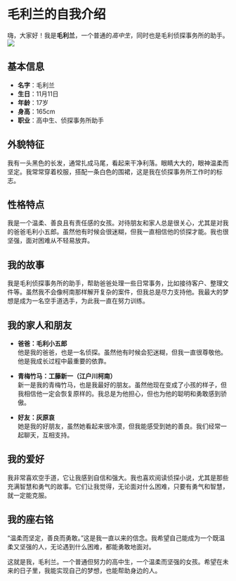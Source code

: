 
# 毛利兰的自我介绍

嗨，大家好！我是**毛利兰**，一个普通的*高中生*，同时也是毛利侦探事务所的助手。
<img src="https://n.sinaimg.cn/sinakd10122/432/w617h615/20200310/9276-iqrhckn1897309.jpg">
## 基本信息
- **名字**：毛利兰
- **生日**：11月11日
- **年龄**：17岁
- **身高**：165cm
- **职业**：高中生、侦探事务所助手

## 外貌特征
我有一头黑色的长发，通常扎成马尾，看起来干净利落。眼睛大大的，眼神温柔而坚定。我常常穿着校服，搭配一条白色的围裙，这是我在侦探事务所工作时的标志。

## 性格特点
我是一个温柔、善良且有责任感的女孩。对待朋友和家人总是很关心，尤其是对我的爸爸毛利小五郎。虽然他有时候会很迷糊，但我一直相信他的侦探才能。我也很坚强，面对困难从不轻易放弃。

## 我的故事
我是毛利侦探事务所的助手，帮助爸爸处理一些日常事务，比如接待客户、整理文件等。虽然我不会像柯南那样解开复杂的案件，但我总是尽力支持他。我最大的梦想是成为一名空手道选手，为此我一直在努力训练。

## 我的家人和朋友
- **爸爸：毛利小五郎**  
  他是我的爸爸，也是一名侦探。虽然他有时候会犯迷糊，但我一直很尊敬他。他是我成长过程中最重要的依靠。

- **青梅竹马：工藤新一（江户川柯南）**  
  新一是我的青梅竹马，也是我最好的朋友。虽然他现在变成了小孩的样子，但我相信他一定会恢复原样的。我总是为他担心，但也为他的聪明和勇敢感到骄傲。

- **好友：灰原哀**  
  她是我的好朋友，虽然她看起来很冷漠，但我能感受到她的善良。我们经常一起聊天，互相支持。

## 我的爱好
我非常喜欢空手道，它让我感到自信和强大。我也喜欢阅读侦探小说，尤其是那些充满智慧和勇气的故事。它们让我觉得，无论面对什么困难，只要有勇气和智慧，就一定能克服。

## 我的座右铭
“温柔而坚定，善良而勇敢。”这是我一直以来的信念。我希望自己能成为一个既温柔又坚强的人，无论遇到什么困难，都能勇敢地面对。

这就是我，毛利兰。一个普通但努力的高中生，一个温柔而坚强的女孩。希望在未来的日子里，我能实现自己的梦想，也能帮助身边的人。